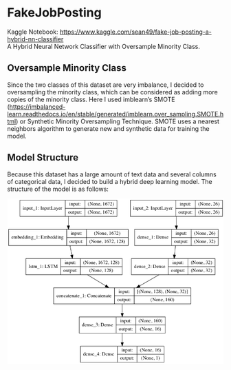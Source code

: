# FakeJobPosting
Kaggle Notebook: https://www.kaggle.com/sean49/fake-job-posting-a-hybrid-nn-classifier \
A Hybrid Neural Network Classifier with Oversample Minority Class.

## Oversample Minority Class
Since the two classes of this dataset are very imbalance, I decided to oversampling the minority class, which can be considered as adding more copies of the minority class. Here I used imblearn’s SMOTE (https://imbalanced-learn.readthedocs.io/en/stable/generated/imblearn.over_sampling.SMOTE.html) or Synthetic Minority Oversampling Technique. SMOTE uses a nearest neighbors algorithm to generate new and synthetic data for training the model.

## Model Structure
Because this dataset has a large amount of text data and several columns of categorical data, I decided to build a hybrid deep learning model. The structure of the model is as follows: 

![Model](https://raw.githubusercontent.com/xga0/fakeJobPosting/master/model_plot3.png)

